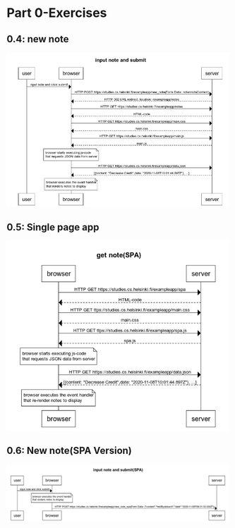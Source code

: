 # Part 0-Exercises

## 0.4: new note

![input note and submit](./img/0.png)

## 0.5: Single page app

![input note and submit](./img/1.png)

## 0.6: New note(SPA Version)

![input note and submit](./img/2.png)
